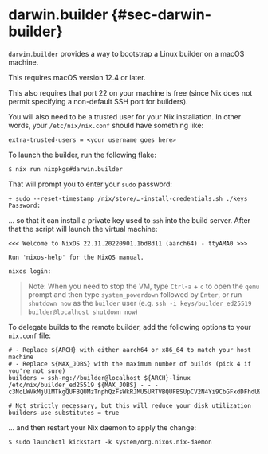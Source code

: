 # darwin.builder {#sec-darwin-builder}

`darwin.builder` provides a way to bootstrap a Linux builder on a macOS machine.

This requires macOS version 12.4 or later.

This also requires that port 22 on your machine is free (since Nix does not
permit specifying a non-default SSH port for builders).

You will also need to be a trusted user for your Nix installation.  In other
words, your `/etc/nix/nix.conf` should have something like:

```
extra-trusted-users = <your username goes here>
```

To launch the builder, run the following flake:

```ShellSession
$ nix run nixpkgs#darwin.builder
```

That will prompt you to enter your `sudo` password:

```
+ sudo --reset-timestamp /nix/store/…-install-credentials.sh ./keys
Password:
```

… so that it can install a private key used to `ssh` into the build server.
After that the script will launch the virtual machine:

```
<<< Welcome to NixOS 22.11.20220901.1bd8d11 (aarch64) - ttyAMA0 >>>

Run 'nixos-help' for the NixOS manual.

nixos login:
```

> Note: When you need to stop the VM, type `Ctrl`-`a` + `c` to open the `qemu`
> prompt and then type `system_powerdown` followed by `Enter`, or run `shutdown now`
> as the `builder` user (e.g. `ssh -i keys/builder_ed25519 builder@localhost shutdown now`)

To delegate builds to the remote builder, add the following options to your
`nix.conf` file:

```
# - Replace ${ARCH} with either aarch64 or x86_64 to match your host machine
# - Replace ${MAX_JOBS} with the maximum number of builds (pick 4 if you're not sure)
builders = ssh-ng://builder@localhost ${ARCH}-linux /etc/nix/builder_ed25519 ${MAX_JOBS} - - - c3NoLWVkMjU1MTkgQUFBQUMzTnphQzFsWkRJMU5URTVBQUFBSUpCV2N4Yi9CbGFxdDFhdU90RStGOFFVV3JVb3RpQzVxQkorVXVFV2RWQ2Igcm9vdEBuaXhvcwo='

# Not strictly necessary, but this will reduce your disk utilization
builders-use-substitutes = true
```

… and then restart your Nix daemon to apply the change:

```ShellSession
$ sudo launchctl kickstart -k system/org.nixos.nix-daemon
```
